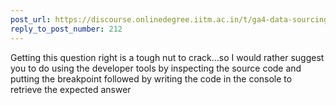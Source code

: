 ```yaml
---
post_url: https://discourse.onlinedegree.iitm.ac.in/t/ga4-data-sourcing-discussion-thread-tds-jan-2025/165959/243
reply_to_post_number: 212
---
```

Getting this question right is a tough nut to crack…so I would rather suggest you to do using the developer tools by inspecting the source code and putting the breakpoint followed by writing the code in the console to retrieve the expected answer